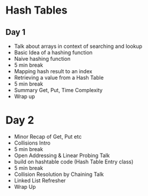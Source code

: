 # Hash Tables

## Day 1
- Talk about arrays in context of searching and lookup
- Basic Idea of a hashing function
- Naive hashing function
- 5 min break
- Mapping hash result to an index
- Retrieving a value from a Hash Table
- 5 min break
- Summary Get, Put, Time Complexity
- Wrap up

# Day 2
- Minor Recap of Get, Put etc
- Collisions Intro
- 5 min break
- Open Addressing & Linear Probing Talk
- build on hashtable code (Hash Table Entry class)
- 5 min break
- Collision Resolution by Chaining Talk
- Linked List Refresher
- Wrap Up